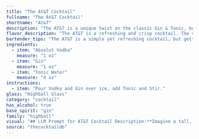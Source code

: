 ```yaml
---
title: "The At&T Cocktail"
fullname: "The At&T Cocktail"
shortname: "At&T"
description: "The AT&T is a unique twist on the classic Gin & Tonic, belonging to the Highball family. Its origin is unclear, but the name likely references the telecommunications giant's connection to gin,  as it was once distributed by AT&T employees during the Prohibition era. "
flavor_description: "The AT&T is a refreshing and crisp cocktail. The vodka and gin combine for a smooth, slightly herbal base that is balanced by the tonic water's bitter, quinine notes. The combination is light and effervescent, making it perfect for a hot summer day or a casual gathering.  The gin adds a subtle botanical complexity, while the vodka provides a clean and neutral canvas.  It's a simple yet delightful drink that showcases the versatility of both vodka and gin. "
bartender_tips: "The AT&T is a simple yet refreshing cocktail, but getting the balance right is key. Use a high-quality gin for a better flavor profile. Start with a 1:1 ratio of vodka and gin, and adjust to your liking.  Chill the tonic water before serving to keep it bubbly. Don't over-mix the cocktail, as it can make the gin taste overly bitter.  A simple garnish of lime or lemon wedge enhances the taste. "
ingredients:
  - item: "Absolut Vodka"
    measure: "1 oz"
  - item: "Gin"
    measure: "1 oz"
  - item: "Tonic Water"
    measure: "4 oz"
instructions:
  - item: "Pour Vodka and Gin over ice, add Tonic and Stir."
glass: "Highball Glass"
category: "cocktail"
has_alcohol: true
base_spirit: "gin"
family: "highball"
visual: "## LLM Prompt for AT&T Cocktail Description:**Imagine a tall, slender glass filled with a sparkling, light blue liquid. The liquid is effervescent, with tiny bubbles rising to the surface and bursting with a soft fizz.  The glass is adorned with a thin slice of lime, its green hue contrasting beautifully with the vibrant blue.  The ice cubes, clear and pristine, clink softly as they gently jostle against the glass.  **What does the aroma of this drink evoke?**  Is it fresh and citrusy, with a hint of juniper?  Or does it carry a subtle floral note, perhaps from the tonic water?  **Finally, describe the taste.  Is it crisp and refreshing, with a subtle hint of sweetness balanced by a smooth, vodka-forward finish?  Or does the gin leave its mark, imparting a more pronounced juniper flavor?** Please provide a detailed and evocative description of the AT&T cocktail, focusing on its visual, olfactory, and taste aspects.  "
source: "thecocktaildb"
---
```


